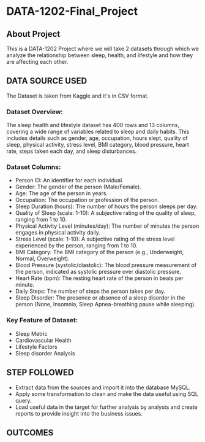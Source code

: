 # DATA-1202-Final_Project
## About Project
This is a DATA-1202 Project where we will take 2 datasets through which we analyze the relationship between sleep, health, and lifestyle and how they are affecting each other.

## DATA SOURCE USED
The Dataset is taken from Kaggle and it's in CSV format. 
### Dataset Overview:
The sleep health and lifestyle dataset has 400 rows and 13 columns, covering a wide range of variables related to sleep and daily habits. This includes details such as gender, age, occupation, hours slept, quality of sleep, physical activity, stress level, BMI category, blood pressure, heart rate, steps taken each day, and sleep disturbances.
### Dataset Columns:
- Person ID: An identifier for each individual.
- Gender: The gender of the person (Male/Female).
- Age: The age of the person in years.
- Occupation: The occupation or profession of the person.
- Sleep Duration (hours): The number of hours the person sleeps per day.
- Quality of Sleep (scale: 1-10): A subjective rating of the quality of sleep, ranging from 1 to 10.
- Physical Activity Level (minutes/day): The number of minutes the person engages in physical activity daily.
- Stress Level (scale: 1-10): A subjective rating of the stress level experienced by the person, ranging from 1 to 10.
- BMI Category: The BMI category of the person (e.g., Underweight, Normal, Overweight).
- Blood Pressure (systolic/diastolic): The blood pressure measurement of the person, indicated as systolic pressure over diastolic pressure.
- Heart Rate (bpm): The resting heart rate of the person in beats per minute.
- Daily Steps: The number of steps the person takes per day.
- Sleep Disorder: The presence or absence of a sleep disorder in the person (None, Insomnia, Sleep Apnea-breathing pause while sleeping).
### Key Feature of Dataset:
- Sleep Metric
- Cardiovascular Health
- Lifestyle Factors
- Sleep disorder Analysis

## STEP FOLLOWED
- Extract data from the sources and import it into the database MySQL. 
- Apply some transformation to clean and make the data useful using SQL query.
- Load useful data in the target for further analysis by analysts and create reports to provide insight into the business issues.

## OUTCOMES
